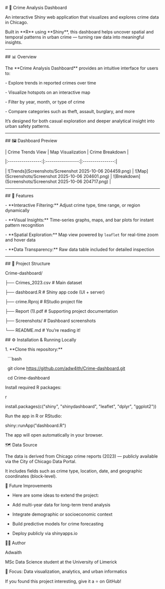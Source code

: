 \# 🧭 Crime Analysis Dashboard



An interactive Shiny web application that visualizes and explores crime data in Chicago.  

Built in \*\*R\*\* using \*\*Shiny\*\*, this dashboard helps uncover spatial and temporal patterns in urban crime — turning raw data into meaningful insights.



---



\## 📊 Overview



The \*\*Crime Analysis Dashboard\*\* provides an intuitive interface for users to:



\- Explore trends in reported crimes over time  

\- Visualize hotspots on an interactive map  

\- Filter by year, month, or type of crime  

\- Compare categories such as theft, assault, burglary, and more  



It’s designed for both casual exploration and deeper analytical insight into urban safety patterns.



---



\## 🖼️ Dashboard Preview



| Crime Trends View | Map Visualization | Crime Breakdown |

|:-----------------:|:-----------------:|:----------------:|

| !\[Trends](Screenshots/Screenshot 2025-10-06 204459.png) | !\[Map](Screenshots/Screenshot 2025-10-06 204601.png) | !\[Breakdown](Screenshots/Screenshot 2025-10-06 204717.png) |



---



\## 🧠 Features



\- \*\*Interactive Filtering:\*\* Adjust crime type, time range, or region dynamically  

\- \*\*Visual Insights:\*\* Time-series graphs, maps, and bar plots for instant pattern recognition  

\- \*\*Spatial Exploration:\*\* Map view powered by `leaflet` for real-time zoom and hover data  

\- \*\*Data Transparency:\*\* Raw data table included for detailed inspection  



---



\## 📂 Project Structure



Crime-dashboard/

├── Crimes\_2023.csv # Main dataset

├── dashboard.R # Shiny app code (UI + server)

├── crime.Rproj # RStudio project file

├── Report (1).pdf # Supporting project documentation

├── Screenshots/ # Dashboard screenshots

└── README.md # You’re reading it!



\## ⚙️ Installation \& Running Locally



1\. \*\*Clone this repository:\*\*

&nbsp;  ```bash

&nbsp;  git clone https://github.com/adw4ith/Crime-dashboard.git

&nbsp;  cd Crime-dashboard

Install required R packages:

r

install.packages(c("shiny", "shinydashboard", "leaflet", "dplyr", "ggplot2"))

Run the app in R or RStudio:



shiny::runApp("dashboard.R")

The app will open automatically in your browser.



🗺️ Data Source

The data is derived from Chicago crime reports (2023) — publicly available via the City of Chicago Data Portal.

It includes fields such as crime type, location, date, and geographic coordinates (block-level).



🚀 Future Improvements



* Here are some ideas to extend the project:



* Add multi-year data for long-term trend analysis



* Integrate demographic or socioeconomic context



* Build predictive models for crime forecasting



* Deploy publicly via shinyapps.io



👨‍💻 Author



Adwaith

MSc Data Science student at the University of Limerick

📍 Focus: Data visualization, analytics, and urban informatics



If you found this project interesting, give it a ⭐ on GitHub!




